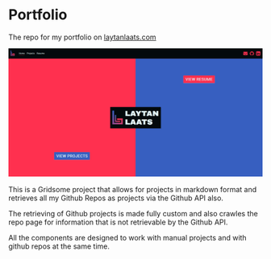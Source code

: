 # Portfolio

The repo for my portfolio on [laytanlaats.com](https://laytanlaats.com/)

![Screenshot](/screenshot.png "Screenshot")

This is a Gridsome project that allows for projects in markdown format and retrieves all my Github Repos as projects via the Github API also.

The retrieving of Github projects is made fully custom and also crawles the repo page for information that is not retrievable by the Github API.

All the components are designed to work with manual projects and with github repos at the same time.
